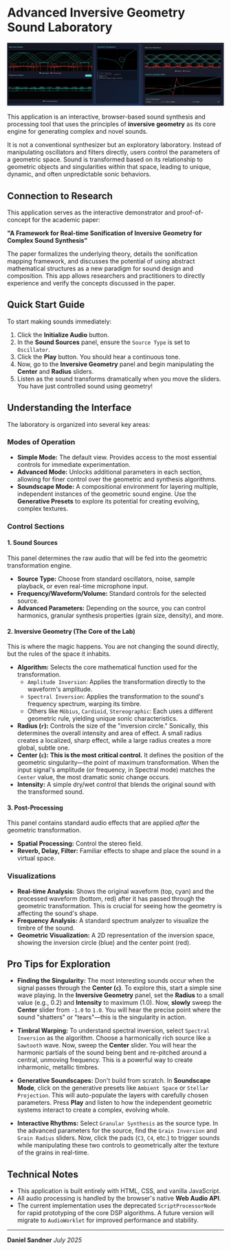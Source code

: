 # Advanced Inversive Geometry Sound Laboratory

![A screenshot showing the main interface of the Inversive Geometry Sound Laboratory - eigensound](images/eigensound-inversive-geometry.png)

This application is an interactive, browser-based sound synthesis and processing tool that uses the principles of **inversive geometry** as its core engine for generating complex and novel sounds.

It is not a conventional synthesizer but an exploratory laboratory. Instead of manipulating oscillators and filters directly, users control the parameters of a geometric space. Sound is transformed based on its relationship to geometric objects and singularities within that space, leading to unique, dynamic, and often unpredictable sonic behaviors.

## Connection to Research

This application serves as the interactive demonstrator and proof-of-concept for the academic paper:

**"A Framework for Real-time Sonification of Inversive Geometry for Complex Sound Synthesis"**

The paper formalizes the underlying theory, details the sonification mapping framework, and discusses the potential of using abstract mathematical structures as a new paradigm for sound design and composition. This app allows researchers and practitioners to directly experience and verify the concepts discussed in the paper.

## Quick Start Guide

To start making sounds immediately:

1.  Click the **Initialize Audio** button.
2.  In the **Sound Sources** panel, ensure the `Source Type` is set to `Oscillator`.
3.  Click the **Play** button. You should hear a continuous tone.
4.  Now, go to the **Inversive Geometry** panel and begin manipulating the **Center** and **Radius** sliders.
5.  Listen as the sound transforms dramatically when you move the sliders. You have just controlled sound using geometry!

## Understanding the Interface

The laboratory is organized into several key areas:

### Modes of Operation

-   **Simple Mode:** The default view. Provides access to the most essential controls for immediate experimentation.
-   **Advanced Mode:** Unlocks additional parameters in each section, allowing for finer control over the geometric and synthesis algorithms.
-   **Soundscape Mode:** A compositional environment for layering multiple, independent instances of the geometric sound engine. Use the **Generative Presets** to explore its potential for creating evolving, complex textures.

### Control Sections

#### 1. Sound Sources
This panel determines the raw audio that will be fed into the geometric transformation engine.
-   **Source Type:** Choose from standard oscillators, noise, sample playback, or even real-time microphone input.
-   **Frequency/Waveform/Volume:** Standard controls for the selected source.
-   **Advanced Parameters:** Depending on the source, you can control harmonics, granular synthesis properties (grain size, density), and more.

#### 2. Inversive Geometry (The Core of the Lab)
This is where the magic happens. You are not changing the sound directly, but the rules of the space it inhabits.
-   **Algorithm:** Selects the core mathematical function used for the transformation.
    -   `Amplitude Inversion`: Applies the transformation directly to the waveform's amplitude.
    -   `Spectral Inversion`: Applies the transformation to the sound's frequency spectrum, warping its timbre.
    -   Others like `Möbius`, `Cardioid`, `Stereographic`: Each uses a different geometric rule, yielding unique sonic characteristics.
-   **Radius (`r`):** Controls the size of the "inversion circle." Sonically, this determines the overall intensity and area of effect. A small radius creates a localized, sharp effect, while a large radius creates a more global, subtle one.
-   **Center (`c`):** **This is the most critical control.** It defines the position of the geometric singularity—the point of maximum transformation. When the input signal's amplitude (or frequency, in Spectral mode) matches the `Center` value, the most dramatic sonic change occurs.
-   **Intensity:** A simple dry/wet control that blends the original sound with the transformed sound.

#### 3. Post-Processing
This panel contains standard audio effects that are applied *after* the geometric transformation.
-   **Spatial Processing:** Control the stereo field.
-   **Reverb, Delay, Filter:** Familiar effects to shape and place the sound in a virtual space.

### Visualizations

-   **Real-time Analysis:** Shows the original waveform (top, cyan) and the processed waveform (bottom, red) after it has passed through the geometric transformation. This is crucial for seeing how the geometry is affecting the sound's shape.
-   **Frequency Analysis:** A standard spectrum analyzer to visualize the timbre of the sound.
-   **Geometric Visualization:** A 2D representation of the inversion space, showing the inversion circle (blue) and the center point (red).

## Pro Tips for Exploration

-   **Finding the Singularity:** The most interesting sounds occur when the signal passes through the **Center (`c`)**. To explore this, start a simple sine wave playing. In the **Inversive Geometry** panel, set the **Radius** to a small value (e.g., 0.2) and **Intensity** to maximum (1.0). Now, **slowly** sweep the **Center** slider from `-1.0` to `1.0`. You will hear the precise point where the sound "shatters" or "tears"—this is the singularity in action.

-   **Timbral Warping:** To understand spectral inversion, select `Spectral Inversion` as the algorithm. Choose a harmonically rich source like a `Sawtooth` wave. Now, sweep the **Center** slider. You will hear the harmonic partials of the sound being bent and re-pitched around a central, unmoving frequency. This is a powerful way to create inharmonic, metallic timbres.

-   **Generative Soundscapes:** Don't build from scratch. In **Soundscape Mode**, click on the generative presets like `Ambient Space` or `Stellar Projection`. This will auto-populate the layers with carefully chosen parameters. Press **Play** and listen to how the independent geometric systems interact to create a complex, evolving whole.

-   **Interactive Rhythms:** Select `Granular Synthesis` as the source type. In the advanced parameters for the source, find the `Grain Inversion` and `Grain Radius` sliders. Now, click the pads (`C3`, `C4`, etc.) to trigger sounds while manipulating these two controls to geometrically alter the texture of the grains in real-time.

## Technical Notes

-   This application is built entirely with HTML, CSS, and vanilla JavaScript.
-   All audio processing is handled by the browser's native **Web Audio API**.
-   The current implementation uses the deprecated `ScriptProcessorNode` for rapid prototyping of the core DSP algorithms. A future version will migrate to `AudioWorklet` for improved performance and stability.

---

**Daniel Sandner**
*July 2025*